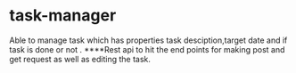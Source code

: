 # task-manager
Able to manage task which has properties task desciption,target date and if task is done or not .
****Rest api to hit the end points for making post and get request as well as editing the task. 
